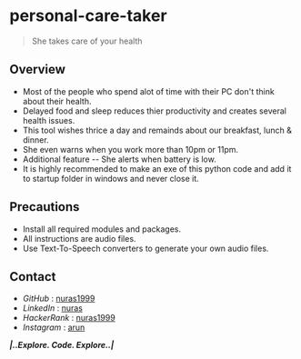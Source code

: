 # personal-care-taker
> She takes care of your health

## Overview
- Most of the people who spend alot of time with their PC don't think about their health.
- Delayed food and sleep reduces thier productivity and creates several health issues.
- This tool wishes thrice a day and remainds about our breakfast, lunch & dinner.
- She even warns when you work more than 10pm or 11pm.
- Additional feature -- She alerts when battery is low.
- It is highly recommended to make an exe of this python code and add it to startup folder in windows and never close it.

## Precautions
* Install all required modules and packages.
* All instructions are audio files.
* Use Text-To-Speech converters to generate your own audio files.

## Contact
* _GitHub_ : [nuras1999](https://www.github.com/nuras1999)
* _LinkedIn_ : [nuras](https://www.linkedin.com/in/nuras)
* _HackerRank_ : [nuras1999](https://www.hackerrank.com/nuras1999)
* _Instagram_ : [arun](https://www.instagram.com/arun___.___)

**_|..Explore. Code. Explore..|_**

